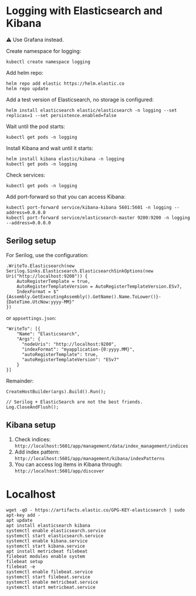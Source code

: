 # Logging with Elasticsearch and Kibana

:warning: Use Grafana instead.

Create namespace for logging:

```
kubectl create namespace logging
```

Add helm repo:

```
helm repo add elastic https://helm.elastic.co
helm repo update
```

Add a test version of Elasticsearch, no storage is configured:

```
helm install elasticsearch elastic/elasticsearch -n logging --set replicas=1 --set persistence.enabled=false
```

Wait until the pod starts:

```
kubectl get pods -n logging
```

Install Kibana and wait until it starts:

```
helm install kibana elastic/kibana -n logging 
kubectl get pods -n logging
```

Check services:

```
kubectl get pods -n logging
```

Add port-forward so that you can access Kibana:

```
kubectl port-forward service/kibana-kibana 5601:5601 -n logging --address=0.0.0.0
kubectl port-forward service/elasticsearch-master 9200:9200 -n logging --address=0.0.0.0
```

## Serilog setup


For Serilog, use the configuration: 

```
.WriteTo.Elasticsearch(new Serilog.Sinks.Elasticsearch.ElasticsearchSinkOptions(new Uri("http://localhost:9200")) {
    AutoRegisterTemplate = true,
    AutoRegisterTemplateVersion = AutoRegisterTemplateVersion.ESv7,
    IndexFormat = $"{Assembly.GetExecutingAssembly().GetName().Name.ToLower()}-{DateTime.UtcNow:yyyy-MM}"
})
```

or `appsettings.json`:

```
"WriteTo": [{
    "Name": "Elasticsearch",
    "Args": {
      "nodeUris": "http://localhost:9200",
      "indexFormat": "myapplication-{0:yyyy.MM}",
      "autoRegisterTemplate": true,
      "autoRegisterTemplateVersion": "ESv7"
    }
}]
```

Remainder:

```
CreateHostBuilder(args).Build().Run();

// Serilog + ElasticSearch are not the best friends.
Log.CloseAndFlush();
```

## Kibana setup

1. Check indices: `http://localhost:5601/app/management/data/index_management/indices`
2. Add index pattern: `http://localhost:5601/app/management/kibana/indexPatterns`
3. You can access log items in Kibana through: `http://localhost:5601/app/discover`

# Localhost

```
wget -qO - https://artifacts.elastic.co/GPG-KEY-elasticsearch | sudo apt-key add -
apt update
apt install elasticsearch kibana
systemctl enable elasticsearch.service
systemctl start elasticsearch.service
systemctl enable kibana.service
systemctl start kibana.service
apt install metricbeat filebeat
filebeat modules enable system
filebeat setup
filebeat -e
systemctl enable filebeat.service
systemctl start filebeat.service
systemctl enable metricbeat.service
systemctl start metricbeat.service
```
